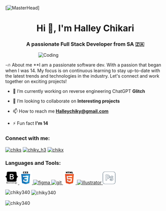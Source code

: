 [![MasterHead](https://1.bp.blogspot.com/-7A4WynwLsMw/XbBpCXG8fHl/AAAAAAAAMt4/uOa1bpLskYgrwGbllhSu2SDj_Mig8SXJQCLcBGAsYHQ/s1600/2000_600px.gif)]
 
<h1 align="center">Hi 👋, I'm Halley Chikari</h1>
<h3 align="center">A passionate Full Stack Developer from SA 🇿🇦</h3>
<img align="right" alt="Coding" width="400" src="https://cdn.dribbble.com/users/1162077/screenshots/3848914/programmer.gif">


<p align="left"> <a href="https://twitter.com/" target="blank"><img src="https://img.shields.io/twitter/follow/?logo=twitter&style=for-the-badge" alt="" /></a> </p>

-🔥 About me
**I am a passionate software dev. With a passion that began when I was 14. My focus is on continuous learning to stay up-to-date with the latest trends and technologies in the industry. Let's connect and work together on exciting projects!

- 🔭 I’m currently working on reverse engineering ChatGPT **Glitch**

- 👯 I’m looking to collaborate on **Interesting projects**

- 📫 How to reach me **Halleychiky@gmail.com**

- ⚡ Fun fact **I'm 14**

<h3 align="left">Connect with me:</h3>
<p align="left">
<a href="https://stackoverflow.com/users/chiks" target="blank"><img align="center" src="https://raw.githubusercontent.com/rahuldkjain/github-profile-readme-generator/master/src/images/icons/Social/stack-overflow.svg" alt="chiks" height="30" width="40" /></a>
<a href="https://instagram.com/chiky_h3" target="blank"><img align="center" src="https://raw.githubusercontent.com/rahuldkjain/github-profile-readme-generator/master/src/images/icons/Social/instagram.svg" alt="chiky_h3" height="30" width="40" /></a>
<a href="https://www.leetcode.com/chikx" target="blank"><img align="center" src="https://raw.githubusercontent.com/rahuldkjain/github-profile-readme-generator/master/src/images/icons/Social/leet-code.svg" alt="chikx" height="30" width="40" /></a>
</p>

<h3 align="left">Languages and Tools:</h3>
<p align="left"> <a href="https://getbootstrap.com" target="_blank" rel="noreferrer"> <img src="https://raw.githubusercontent.com/devicons/devicon/master/icons/bootstrap/bootstrap-plain-wordmark.svg" alt="bootstrap" width="40" height="40"/> </a> <a href="https://www.w3schools.com/css/" target="_blank" rel="noreferrer"> <img src="https://raw.githubusercontent.com/devicons/devicon/master/icons/css3/css3-original-wordmark.svg" alt="css3" width="40" height="40"/> </a> <a href="https://www.figma.com/" target="_blank" rel="noreferrer"> <img src="https://www.vectorlogo.zone/logos/figma/figma-icon.svg" alt="figma" width="40" height="40"/> </a> <a href="https://git-scm.com/" target="_blank" rel="noreferrer"> <img src="https://www.vectorlogo.zone/logos/git-scm/git-scm-icon.svg" alt="git" width="40" height="40"/> </a> <a href="https://www.w3.org/html/" target="_blank" rel="noreferrer"> <img src="https://raw.githubusercontent.com/devicons/devicon/master/icons/html5/html5-original-wordmark.svg" alt="html5" width="40" height="40"/> </a> <a href="https://www.adobe.com/in/products/illustrator.html" target="_blank" rel="noreferrer"> <img src="https://www.vectorlogo.zone/logos/adobe_illustrator/adobe_illustrator-icon.svg" alt="illustrator" width="40" height="40"/> </a> <a href="https://www.photoshop.com/en" target="_blank" rel="noreferrer"> <img src="https://raw.githubusercontent.com/devicons/devicon/master/icons/photoshop/photoshop-line.svg" alt="photoshop" width="40" height="40"/> </a> </p>

<p><img align="left" src="https://github-readme-stats.vercel.app/api/top-langs?username=chiky340&show_icons=true&locale=en&layout=compact" alt="chiky340" /></p>

<p>&nbsp;<img align="center" src="https://github-readme-stats.vercel.app/api?username=chiky340&show_icons=true&locale=en" alt="chiky340" /></p>

<p><img align="center" src="https://github-readme-streak-stats.herokuapp.com/?user=chiky340&" alt="chiky340" /></p>
